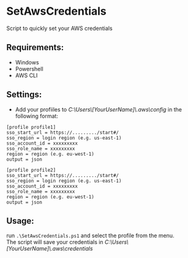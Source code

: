 # SetAwsCredentials
Script to quickly set your AWS credentials

## Requirements:
* Windows
* Powershell
* AWS CLI

## Settings:
* Add your profiiles to *C:\Users\\[YourUserName]\\.aws\config* in the following format:
```
[profile profile1]
sso_start_url = https://........./start#/
sso_region = login region (e.g. us-east-1)
sso_account_id = xxxxxxxxx
sso_role_name = xxxxxxxxx
region = region (e.g. eu-west-1)
output = json

[profile profile2]
sso_start_url = https://........./start#/
sso_region = login region (e.g. us-east-1)
sso_account_id = xxxxxxxxx
sso_role_name = xxxxxxxxx
region = region (e.g. eu-west-1)
output = json
```

## Usage:
run ```.\SetAwsCredentials.ps1``` and select the profile from the menu.
</br>The script will save your credentials in *C:\Users\\[YourUserName]\\.aws\credentials*
